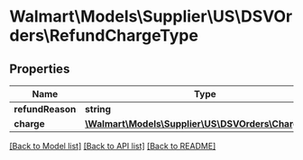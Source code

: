 # Walmart\Models\Supplier\US\DSVOrders\RefundChargeType

## Properties

Name | Type | Description | Notes
------------ | ------------- | ------------- | -------------
**refundReason** | **string** |  |
**charge** | [**\Walmart\Models\Supplier\US\DSVOrders\ChargeType**](ChargeType.md) |  |


[[Back to Model list]](./) [[Back to API list]](../../../../../README.md#supported-apis) [[Back to README]](../../../../../README.md)
